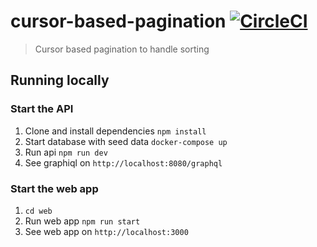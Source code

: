 # cursor-based-pagination [![CircleCI](https://circleci.com/gh/kunal-mandalia/cursor-based-pagination.svg?style=svg)](https://circleci.com/gh/kunal-mandalia/cursor-based-pagination)
> Cursor based pagination to handle sorting

## Running locally

### Start the API
1. Clone and install dependencies `npm install`
2. Start database with seed data `docker-compose up`
3. Run api `npm run dev`
4. See graphiql on `http://localhost:8080/graphql`

### Start the web app
1. `cd web`
2. Run web app `npm run start`
3. See web app on `http://localhost:3000`
